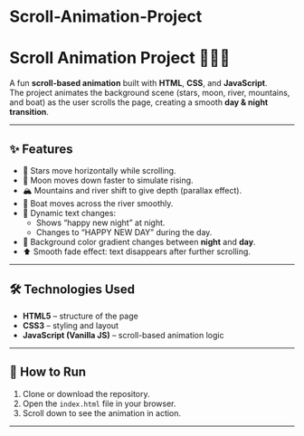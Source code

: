 # Scroll-Animation-Project
# Scroll Animation Project 🌙🚤🌅

A fun **scroll-based animation** built with **HTML**, **CSS**, and **JavaScript**.  
The project animates the background scene (stars, moon, river, mountains, and boat) as the user scrolls the page, creating a smooth **day & night transition**.

---

## ✨ Features
- 🌟 Stars move horizontally while scrolling.
- 🌙 Moon moves down faster to simulate rising.
- 🏔️ Mountains and river shift to give depth (parallax effect).
- 🚤 Boat moves across the river smoothly.
- 🌅 Dynamic text changes:
  - Shows “happy new night” at night.
  - Changes to “HAPPY NEW DAY” during the day.
- 🎨 Background color gradient changes between **night** and **day**.
- ⬆️ Smooth fade effect: text disappears after further scrolling.

---

## 🛠️ Technologies Used
- **HTML5** – structure of the page
- **CSS3** – styling and layout
- **JavaScript (Vanilla JS)** – scroll-based animation logic

---

## 🚀 How to Run
1. Clone or download the repository.
2. Open the `index.html` file in your browser.
3. Scroll down to see the animation in action.

---

